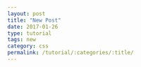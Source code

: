 ```yaml
---
layout: post
title: "New Post"
date: 2017-01-26
type: tutorial
tags: new
category: css
permalink: /tutorial/:categories/:title/
---
```

